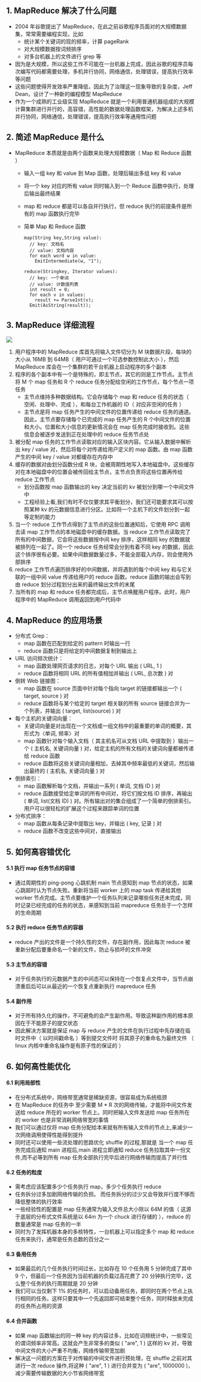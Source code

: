 ## 1. MapReduce 解决了什么问题

- 2004 年谷歌提出了 MapReduce，在此之前谷歌程序员面对的大规模数据集，常常需要编程实现，比如
  - 统计某个关键词的现的频率，计算 pageRank
  - 对大规模数据按词频排序
  - 对多台机器上的文件进行 grep 等
- 因为是大规模，所以这些工作不可能在一台机器上完成，因此谷歌的程序员每次编写代码都需要处理，多机并行协同，网络通信，处理错误，提高执行效率等问题
- 这些问题使得开发效率严重降低，因此为了治理这一现象导致的复杂度，Jeff Dean，设计了一种新的编程模型 MapReduce
- 作为一个成熟的工业级实现 MapReduce 就是一个利用普通机器组成的大规模计算集群进行并行的，高容错，高性能的数据处理函数框架，为解决上述多机并行协同，网络通信，处理错误，提高执行效率等通用性问题

## 2. 简述 MapReduce 是什么

- MapReduce 本质就是由两个函数来处理大规模数据（ Map 和 Reduce 函数 ）

  - 输入一组 key 和 value 到 Map 函数，处理后输出多组 key 和 value
  - 将一个 key 对应的所有 value 同时输入到一个 Reduce 函数中执行，处理后输出最终结果
  - map 和 reduce 都是可以各自并行执行，但 reduce 执行的前提条件是所有的 map 函数执行完毕
  - 简单 Map 和 Reduce 函数

    ```
    map(String key,String value):
      // key: 文档名
      // value: 文档内容
      for each word w in value:
        EmitIntermediate(w, "1");

    reduce(Stringkey, Iterator values):
      // key: 一个单词
      // value: 计数值列表
      int result = 0;
      for each v in values:
        result += ParseInt(v);
      Emit(AsString(result));
    ```

## 3. MapReduce 详细流程

<img src="https://img-blog.csdnimg.cn/direct/7c64ce3eb99841d2b8b34da71160e4c6.png">

1. 用户程序中的 MapReduce 库首先将输入文件切分为 M 块数据片段，每块的大小从 16MB 到 64MB（ 用户可通过一个可选参数控制此大小 ），然后 MapReduce 库会在一个集群的若干台机器上启动程序的多个副本
2. 程序的各个副本中有一个是特殊的，即主节点，其它的则是工作节点。主节点将 M 个 map 任务和 R 个 reduce 任务分配给空闲的工作节点，每个节点一项任务
   - 主节点维持多种数据结构。它会存储每个 map 和 reduce 任务的状态（ 空闲、处理中、完成 ），和每台工作机器的 ID（ 对应非空闲的任务 ）
   - 主节点是将 map 任务产生的中间文件的位置传递给 reduce 任务的通道。因此，主节点要存储每个已完成的 map 任务产生的 R 个中间文件的位置和大小。位置和大小信息的更新情况会在 map 任务完成时接收到。这些信息会被逐步发送到正在处理中的 reduce 任务节点处
3. 被分配 map 任务的工作节点读取对应的输入区块内容。它从输入数据中解析出 key / value 对，然后将每个对传递给用户定义的 map 函数。由 map 函数产生的中间 key / value 对都缓存在内存中
4. 缓存的数据对由划分函数分成 R 块，会被周期性地写入本地磁盘中。这些缓存对在本地磁盘中的位置会被传回给主节点，主节点负责将这些位置再传给 reduce 工作节点
   - 划分函数按 map 函数输出的 key 决定当前的 kv 被划分到哪一个中间文件中
   - 工程经验上看,我们有时不仅仅要求其平衡划分，我们还可能要求其可以按照某种 kv 的元数据信息进行分区。比如将一个主机下的文件划分到一起等定制的能力
5. 当一个 reduce 工作节点得到了主节点的这些位置通知后，它使用 RPC 调用去读 map 工作节点的本地磁盘中的缓存数据。当 reduce 工作节点读取完了所有的中间数据，它会将这些数据按中间 key 排序，这样相同 key 的数据就被排列在一起了。同一个 reduce 任务经常会分到有着不同 key 的数据，因此这个排序很有必要。如果中间数据数量过多，不能全部载入内存，则会使用外部排序
6. reduce 工作节点遍历排序好的中间数据，并将遇到的每个中间 key 和与它关联的一组中间 value 传递给用户的 reduce 函数。reduce 函数的输出会写到由 reduce 划分过程划分出来的最终输出文件的末尾
7. 当所有的 map 和 reduce 任务都完成后，主节点唤醒用户程序。此时，用户程序中的 MapReduce 调用返回到用户代码中

## 4. MapReduce 的应用场景

- 分布式 Grep：
  - map 函数在匹配到给定的 pattern 时输出一行
  - reduce 函数只是将给定的中间数据复制到输出上
- URL 访问频次统计：
  - map 函数处理网页请求的日志，对每个 URL 输出 ( URL, 1 )
  - reduce 函数将相同 URL 的所有值相加并输出 ( URL, 总次数 ) 对
- 倒转 Web 链接图：
  - map 函数在 source 页面中针对每个指向 target 的链接都输出一个 ( target, source ) 对
  - reduce 函数将与某个给定的 target 相关联的所有 source 链接合并为一个列表，并输出 ( target, list(source) ) 对
- 每个主机的关键词向量：
  - 关键词向量是对出现在一个文档或一组文档中的最重要的单词的概要，其形式为〈单词, 频率〉对
  - map 函数针对每个输入文档（ 其主机名可从文档 URL 中提取到 ）输出一个 ( 主机名, 关键词向量 ) 对，给定主机的所有文档的关键词向量都被传递给 reduce 函数
  - reduce 函数将这些关键词向量相加，去掉其中频率最低的关键词，然后输出最终的 ( 主机名, 关键词向量 ) 对
- 倒排索引：
  - map 函数解析每个文档，并输出一系列 ( 单词, 文档 ID ) 对
  - reduce 函数接受给定单词的所有中间对，将它们按文档 ID 排序，再输出 ( 单词, list(文档 ID) ) 对。所有输出对的集合组成了一个简单的倒排索引。用户可以很轻松的扩展这个过程来跟踪单词的位置
- 分布式排序：
  - map 函数从每条记录中提取出 key，并输出 ( key, 记录 ) 对
  - reduce 函数不改变这些中间对，直接输出

## 5. 如何高容错优化

#### 5.1 执行 map 任务节点的容错

- 通过周期性的 ping-pong 心跳机制 main 节点感知到 map 节点的状态，如果心跳超时认为节点失败。重新将当前 worker 上的 map task 传递给其他 worker 节点完成。主节点要维护一个任务队列来记录哪些任务还未完成，同时记录已经完成的任务的状态，来感知到当前 mapreduce 任务处于一个怎样的生命周期

#### 5.2 执行 reduce 任务节点的容器

- reduce 产出的文件是一个持久性的文件，存在副作用，因此每次 reduce 被重新分配后要重命名一个新的文件，防止与损坏的文件冲突

#### 5.3 主节点的容错

- 对于任务执行的元数据产生的中间态可以保持在一个恢复点文件中，当节点崩溃重启后可以从最近的一个恢复点重新执行 mapreduce 任务

#### 5.4 副作用

- 对于所有持久化的操作，不可避免的会产生副作用。导致这种副作用的根本原因在于不能原子的提交状态
- 因此解决方案就是保证 map 与 reduce 产生的文件在执行过程中先存储在临时文件中（ 以时间戳命名 ）等到提交文件时 将其原子的重命名为最终文件 （ linux 内核中重命名操作是有原子性的保证的 ）

## 6. 如何高性能优化

#### 6.1 利用局部性

- 在分布式系统中，网络带宽通常是稀缺资源，很容易成为系统瓶颈
- 在 MapReduce 的任务中 至少需要 M \* R 次的网络传输，才能将中间文件发送给 reduce 所在的 worker 节点上。同时把输入文件发送给 map 任务所在的 worker 也是非常消耗网络带宽的事情
- 我们可以通过仅将 map 任务分配给本来就有所有输入文件的节点上,来减少一次网络调用使得性能得到提升
- 同时还可以使用一些流处理的思路优化 shuffle 的过程,那就是 当一个 map 任务完成后通知 main 进程后,main 进程立即通知 reduce 任务拉取其中一份文件,而不必等到所有 map 任务全部执行完毕后进行网络传输而提高了并行性

#### 6.2 任务的粒度

- 需考虑应该配置多少个任务执行 map，多少个任务执行 reduce
- 任务拆分过多加剧网络传输的负担。 而任务拆分的过少又会导致并行度不够而降低整体的执行效率
- 一些经验性的配置是 map 任务通常为输入文件总大小除以 64M 的值（ 这源于底层的分布式文件系统是以 64m 为一个 chuck 进行存储的 ），reduce 的数量通常是 map 任务的一半
- 同时为了发挥机器本身的多核特性，一台机器上可以指定多个 map 和 reduce 任务来执行，通常是任务总数的百分之一

#### 6.3 备用任务

- 如果最后的几个任务执行时间过长，比如存在 10 个任务用 5 分钟完成了其中 9 个，但最后一个任务因为当前机器的负载过高花费了 20 分钟执行完毕，这么整个任务的执行周期就是 20 分钟
- 我们可以当仅剩下 1% 的任务时，可以启动备用任务，即同时在两个节点上执行相同的任务。这样只要其中一个先返回即可结束整个任务，同时释放未完成的任务所占用的资源

#### 6.4 合并函数

- 如果 map 函数输出的同一种 key 的内容过多，比如在词频统计中，一些常见的谓词频率非常高。这就会产生非常多的类似 ( "are", 1 ) 这样的 kv 对，导致中间文件的大小严重不均衡，网络传输带宽加剧
- 解决这一问题的方案在于对传输的中间文件进行预处理，在 shuffle 之前对其进行一次 reduce 操作,将这种 ( "are", 1 ) 进行合并变为 ( "are", 1000000 )，减少需要传输数据的大小节省网络带宽

